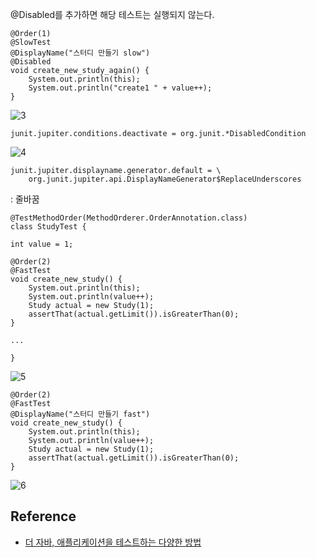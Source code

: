 @Disabled를 추가하면 해당 테스트는 실행되지 않는다.
```
@Order(1)
@SlowTest
@DisplayName("스터디 만들기 slow")
@Disabled
void create_new_study_again() {
    System.out.println(this);
    System.out.println("create1 " + value++);
}
```
![3]()

```
junit.jupiter.conditions.deactivate = org.junit.*DisabledCondition
```
![4]()

```
junit.jupiter.displayname.generator.default = \
    org.junit.jupiter.api.DisplayNameGenerator$ReplaceUnderscores
```
\: 줄바꿈
```
@TestMethodOrder(MethodOrderer.OrderAnnotation.class)
class StudyTest {
	
int value = 1;

@Order(2)
@FastTest
void create_new_study() {
    System.out.println(this);
    System.out.println(value++);
    Study actual = new Study(1);
    assertThat(actual.getLimit()).isGreaterThan(0);
}

...

}
```
![5]()
```
@Order(2)
@FastTest
@DisplayName("스터디 만들기 fast")
void create_new_study() {
    System.out.println(this);
    System.out.println(value++);
    Study actual = new Study(1);
    assertThat(actual.getLimit()).isGreaterThan(0);
}
```
![6]()


## Reference
* [더 자바, 애플리케이션을 테스트하는 다양한 방법](https://www.inflearn.com/course/%EA%B0%9C%EB%B0%9C%EC%9E%90-%EC%9D%B8%ED%84%B0%EB%B7%B0?inst=9746dbc4)